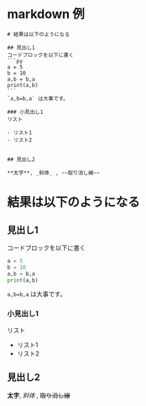 # markdown 例

````
# 結果は以下のようになる

## 見出し1
コードブロックを以下に書く
```py
a = 5
b = 10
a,b = b,a
print(a,b)
```
`a,b=b,a` は大事です。

### 小見出し1
リスト

- リスト1
- リスト2


## 見出し2

**太字**, _斜体_ , ~~取り消し線~~ 
````

# 結果は以下のようになる

## 見出し1
コードブロックを以下に書く
```py
a = 5
b = 10
a,b = b,a
print(a,b)
```
`a,b=b,a` は大事です。

### 小見出し1
リスト

- リスト1
- リスト2


## 見出し2

**太字**, _斜体_ , ~~取り消し線~~ 


